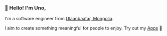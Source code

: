 ### 👋 Hello! I'm Uno, 

I'm a software engineer from <a href="https://en.wikipedia.org/wiki/Ulaanbaatar">Ulaanbaatar, Mongolia</a>. 

I aim to create something meaningful for people to enjoy. Try out my <a href="https://apps.apple.com/us/developer/usukhbayar-batbayar/id1532655863">Apps</a> 📱
